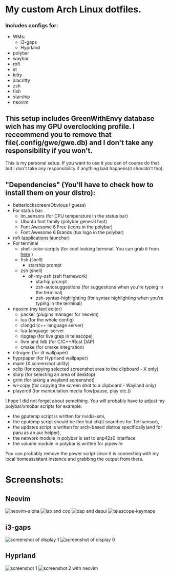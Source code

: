 # My custom Arch Linux dotfiles. 
### Includes configs for:
- WMs:
  - i3-gaps 
  - Hyprland
- polybar
- waybar
- rofi
- st
- kitty
- alacritty
- zsh
- fish
- starship
- neovim

## This setup includes GreenWithEnvy database wich has my GPU overclocking profile. I receommend you to remove that file(.config/gwe/gwe.db) and I don't take any responsibility if you won't.

This is my personal setup. If you want to use it you can of course do that but I don't take any responsibility if anything bad happens(it shouldn't tho).

## "Dependencies" (You'll have to check how to install them on your distro):  
- betterlockscreen(Obvious I guess)  
- For status bar:
    - lm_sensors (for CPU temperature in the status bar)
    - Ubuntu font family (polybar general font)
    - Font Awesome 6 Free (icons in the polybar)
    - Font Awesome 6 Brands (tux logo in the polybar)
- rofi (applications launcher)  
- For terminal
    - shell-color-scripts (for cool looking terminal. You can grab it from [here](https://gitlab.com/dwt1/shell-color-scripts) )  
    - fish (shell)
        - starship prompt
    - zsh (shell)      
        - oh-my-zsh (zsh framework)
            - starhip prompt
            - zsh-autosuggestions (for suggestions when you're typing in the terminal)
            - zsh-syntax-highlighting (for syntax highlighting when you're typing in the terminal)
- neovim (my text editor)
    - packer (plugins manager for neovim)
    - lua (for the whole config)
    - clangd (c++ language server)
    - lua-language-server
    - ripgrep (for live grep in telescope)
    - llvm and lldb (for C/C++/Rust DAP)
    - cmake (for cmake integration)
- nitrogen (for i3 wallpaper)
- hyprpaper (for Hyprland wallpaper)
- maim (X screenshot utility)
- xclip (for copying selected screenshot area to the clipboard - X only)
- slurp (for selecting an area of desktop)
- grim (for taking a wayland screenshot)
- wl-copy (for copying the screen shot to a clipboard - Wayland only)
- playerctl (for manipulation media flow(pause, play etc.))

I hope I did not forget about something. You will probably have to adjust my polybar/xmobar scripts for example:  
- the gputemp script is written for nvidia-smi,  
- the cputemp script should be fine but idk(it searches for Tctl sensor),  
- the updates script is written for arch-based distros specifically(and for paru as an aur helper),  
- the network module in polybar is set to enp42s0 interface  
- the volume module in polybar is written for pipewire

You can probably remove the power script since it is connecting with my local homeassistant instance and grabbing the output from there.

# Screenshots:  
## Neovim
![neovim-alpha](https://i.imgur.com/5XT76yn.png)
![lsp and coq](https://i.imgur.com/u8iRjQ0.png)
![dap and dapui](https://i.imgur.com/pRdPV6i.png)
![telescope-keymaps](https://i.imgur.com/jbbKWyE.png)

## i3-gaps
![screenshot of display 1](https://i.imgur.com/Ykif8Kt.png)
![screenshot of display 0](https://i.imgur.com/EzR77I8.png)

## Hyprland
![screenshot 1](https://i.imgur.com/i8xKqdL.png)
![screenshot 2 with neovim](https://i.imgur.com/bmtWZmi.png)
